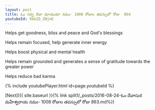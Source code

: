```yaml
---
layout: post
title: ఓం సర్వ దేవా మాయయా నమః- 1008 రోజుల తపస్సులో రోజు  864
youtubeId: 9kb2D_ZHjnE
---
```

 
 
Helps get goodness, bliss and peace and God's blessings
 
Helps remain focused, help generate inner energy 
 
Helps boost physical and mental health 
 
Helps remain grounded and generates a sense of gratitude towards the greater power 
 
Helps reduce bad karma
 
 
 
 


{% include youtubePlayer.html id=page.youtubeId %}
 
[Next]({{ site.baseurl }}{% link  split1/_posts/2016-08-24-ఓం దేవాసుర మహేశ్వరాయ నమః- 1008 రోజుల తపస్సులో రోజు  863.md%})
 
